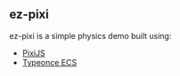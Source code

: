 ## ez-pixi
ez-pixi is a simple physics demo built using:
 - [PixiJS](https://github.com/pixijs/pixijs)
 - [Typeonce ECS](https://github.com/typeonce-dev/ecs)
